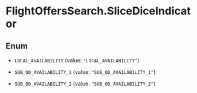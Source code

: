 # FlightOffersSearch.SliceDiceIndicator

## Enum


* `LOCAL_AVAILABILITY` (value: `"LOCAL_AVAILABILITY"`)

* `SUB_OD_AVAILABILITY_1` (value: `"SUB_OD_AVAILABILITY_1"`)

* `SUB_OD_AVAILABILITY_2` (value: `"SUB_OD_AVAILABILITY_2"`)



